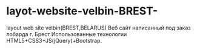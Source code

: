 # layot-website-velbin-BREST-
layout web site velbin(BREST,BELARUS)
Веб сайт написанный под заказ лобарда г. Брест
Использованные технологии HTML5+CSS3+JS(jQuery)+Bootstrap.
